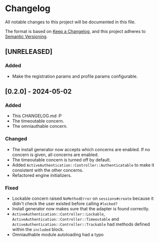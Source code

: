 # Changelog

All notable changes to this project will be documented in this file.

The format is based on [Keep a Changelog](https://keepachangelog.com/en/1.1.0/),
and this project adheres to [Semantic Versioning](https://semver.org/spec/v2.0.0.html).

## [UNRELEASED]

### Added

- Make the registration params and profile params configurable.

## [0.2.0] - 2024-05-02

### Added

- This CHANGELOG.md :P
- The timeoutable concern.
- The omniauthable concern.

### Changed

- The install generator now accepts which concerns are enabled. If no concern is given, all concerns are enabled.
- The timeoutable concern is turned off by default.
- Added `ActiveAuthentication::Controller::Authenticatable` to make it consistent with the other concerns.
- Refactored engine initializers.

### Fixed

- Lockable concern raised `NoMethodError` on `sessions#create` because it didn't check the user existed before calling `#locked?`
- Install generator now makes sure that the adapter is found correctly.
- `ActiveAuthentication::Controller::Lockable`, `ActiveAuthentication::Controller::Timeoutable` and `ActiveAuthentication::Controller::Trackable` had methods defined within the `included` block.
- Omniauthable module autoloading had a typo
